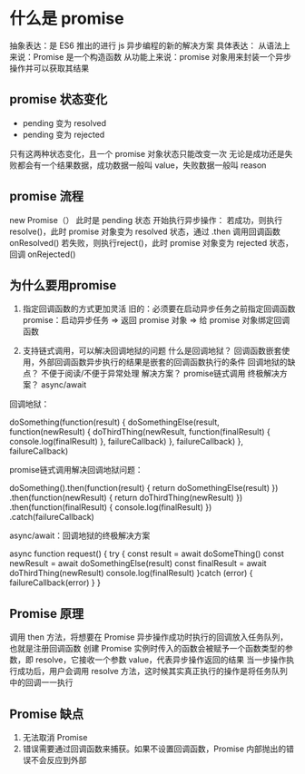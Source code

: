 # 什么是 promise

抽象表达：是 ES6 推出的进行 js 异步编程的新的解决方案
具体表达：
从语法上来说：Promise 是一个构造函数
从功能上来说：promise 对象用来封装一个异步操作并可以获取其结果

## promise 状态变化

- pending 变为 resolved
- pending 变为 rejected

只有这两种状态变化，且一个 promise 对象状态只能改变一次
无论是成功还是失败都会有一个结果数据，成功数据一般叫 value，失败数据一般叫 reason

## promise 流程

new Promise（）   此时是 pending 状态
开始执行异步操作：
    若成功，则执行resolve()，此时 promise 对象变为 resolved 状态，通过 .then 调用回调函数 onResolved()
    若失败，则执行reject()，此时 promise 对象变为 rejected 状态，回调 onRejected()

## 为什么要用promise

1. 指定回调函数的方式更加灵活
旧的：必须要在启动异步任务之前指定回调函数
promise：启动异步任务 => 返回 promise 对象 => 给 promise 对象绑定回调函数

2. 支持链式调用，可以解决回调地狱的问题
什么是回调地狱？ 回调函数嵌套使用，外部回调函数异步执行的结果是嵌套的回调函数执行的条件
回调地狱的缺点？ 不便于阅读/不便于异常处理
解决方案？ promise链式调用
终极解决方案？ async/await

回调地狱：

doSomething(function(result) {
    doSomethingElse(result, function(newResult) {
        doThirdThing(newResult, function(finalResult) {
            console.log(finalResult)
        }, failureCallback)
    }, failureCallback)
}, failureCallback)

promise链式调用解决回调地狱问题：

doSomething().then(function(result) {
    return doSomethingElse(result)
})
.then(function(newResult) {
    return doThirdThing(newResult)
})
.then(function(finalResult) {
    console.log(finalResult)
})
.catch(failureCallback)

async/await：回调地狱的终极解决方案

async function request() {
    try {
        const result = await doSomeThing()
        const newResult = await doSomethingElse(result)
        const finalResult = await doThirdThing(newResult)
        console.log(finalResult)
    }catch (error) {
        failureCallback(error)
    }
}

## Promise 原理

调用 then 方法，将想要在 Promise 异步操作成功时执行的回调放入任务队列，也就是注册回调函数
创建 Promise 实例时传入的函数会被赋予一个函数类型的参数，即 resolve，它接收一个参数 value，代表异步操作返回的结果
当一步操作执行成功后，用户会调用 resolve 方法，这时候其实真正执行的操作是将任务队列中的回调一一执行

## Promise 缺点

1. 无法取消 Promise
2. 错误需要通过回调函数来捕获。如果不设置回调函数，Promise 内部抛出的错误不会反应到外部
